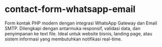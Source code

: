 # contact-form-whatsapp-email
Form kontak PHP modern dengan integrasi WhatsApp Gateway dan Email SMTP. Dilengkapi dengan antarmuka responsif, validasi data, dan penyimpanan ke text file. Ideal untuk website bisnis, landing page, atau sistem informasi yang membutuhkan notifikasi real-time.
